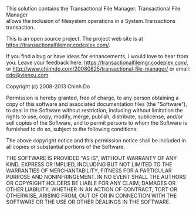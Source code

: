 This solution contains the Transactional File Manager. Transactional File Manager  
allows the inclusion of filesystem operations in a System.Transactions transaction.

This is an open source project. The project web site is at https://transactionalfilemgr.codeplex.com/.

If you find a bug or have ideas for enhancements, I would love to hear from you.
Leave your feedback here: https://transactionalfilemgr.codeplex.com/, or http://www.chinhdo.com/20080825/transactional-file-manager/ or
email: cdo@vienxu.com

Copyright (c) 2008-2013 Chinh Do

Permission is hereby granted, free of charge, to any person
obtaining a copy of this software and associated documentation
files (the "Software"), to deal in the Software without
restriction, including without limitation the rights to use,
copy, modify, merge, publish, distribute, sublicense, and/or sell
copies of the Software, and to permit persons to whom the
Software is furnished to do so, subject to the following
conditions:

The above copyright notice and this permission notice shall be
included in all copies or substantial portions of the Software.

THE SOFTWARE IS PROVIDED "AS IS", WITHOUT WARRANTY OF ANY KIND,
EXPRESS OR IMPLIED, INCLUDING BUT NOT LIMITED TO THE WARRANTIES
OF MERCHANTABILITY, FITNESS FOR A PARTICULAR PURPOSE AND
NONINFRINGEMENT. IN NO EVENT SHALL THE AUTHORS OR COPYRIGHT
HOLDERS BE LIABLE FOR ANY CLAIM, DAMAGES OR OTHER LIABILITY,
WHETHER IN AN ACTION OF CONTRACT, TORT OR OTHERWISE, ARISING
FROM, OUT OF OR IN CONNECTION WITH THE SOFTWARE OR THE USE OR
OTHER DEALINGS IN THE SOFTWARE.